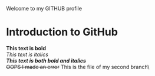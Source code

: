 Welcome to my GITHUB profile
# Introduction to GitHub
**This text is bold**\
*This text is italics*\
***This text is both bold and italics***\
~~OOPS I made an error~~
This is the file of my second branch\
